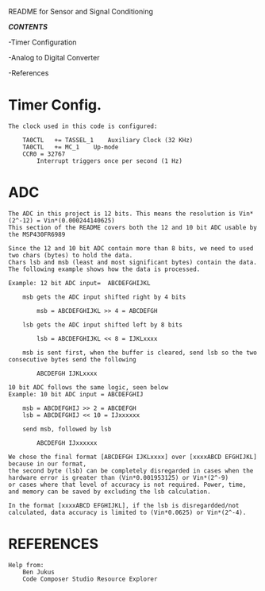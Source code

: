 README for Sensor and Signal Conditioning


***CONTENTS***

-Timer Configuration

-Analog to Digital Converter

-References

# Timer Config.

	The clock used in this code is configured:

		TA0CTL   += TASSEL_1	Auxiliary Clock (32 KHz)
		TA0CTL   += MC_1	Up-mode
		CCR0 = 32767
			Interrupt triggers once per second (1 Hz)

# ADC

	The ADC in this project is 12 bits. This means the resolution is Vin*(2^-12) = Vin*(0.000244140625)
	This section of the README covers both the 12 and 10 bit ADC usable by the MSP430FR6989

	Since the 12 and 10 bit ADC contain more than 8 bits, we need to used two chars (bytes) to hold the data.
	Chars lsb and msb (least and most significant bytes) contain the data. The following example shows how the data is processed.

	Example: 12 bit ADC input=	ABCDEFGHIJKL

		msb gets the ADC input shifted right by 4 bits

			msb = ABCDEFGHIJKL >> 4 = ABCDEFGH

		lsb gets the ADC input shifted left by 8 bits

			lsb = ABCDEFGHIJKL << 8 = IJKLxxxx

		msb is sent first, when the buffer is cleared, send lsb so the two consecutive bytes send the following

			ABCDEFGH IJKLxxxx

	10 bit ADC follows the same logic, seen below
	Example: 10 bit ADC input = ABCDEFGHIJ

		msb = ABCDEFGHIJ >> 2 = ABCDEFGH
		lsb = ABCDEFGHIJ << 10 = IJxxxxxx

		send msb, followed by lsb

			ABCDEFGH IJxxxxxx

	We chose the final format [ABCDEFGH IJKLxxxx] over [xxxxABCD EFGHIJKL] because in our format,
	the second byte (lsb) can be completely disregarded in cases when the hardware error is greater than (Vin*0.001953125) or Vin*(2^-9)
	or cases where that level of accuracy is not required. Power, time, and memory can be saved by excluding the lsb calculation.

	In the format [xxxxABCD EFGHIJKL], if the lsb is disregardded/not calculated, data accuracy is limited to (Vin*0.0625) or Vin*(2^-4).


# REFERENCES
	Help from:
		Ben Jukus
		Code Composer Studio Resource Explorer
